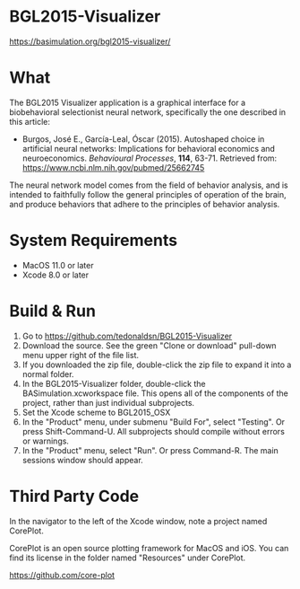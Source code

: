 # BGL2015-Visualizer
https://basimulation.org/bgl2015-visualizer/
# What
The BGL2015 Visualizer application is a graphical interface for a biobehavioral selectionist neural network, specifically the one described in this article:

* Burgos, José E., García-Leal, Óscar (2015). Autoshaped choice in artificial neural networks: Implications for behavioral economics and neuroeconomics. *Behavioural Processes*, **114**, 63-71. Retrieved from: https://www.ncbi.nlm.nih.gov/pubmed/25662745

The neural network model comes from the field of behavior analysis, and is intended to faithfully follow the general principles of operation of the brain, and produce behaviors that adhere to the principles of behavior analysis.


# System Requirements

* MacOS 11.0 or later
* Xcode 8.0 or later

# Build & Run
1. Go to https://github.com/tedonaldsn/BGL2015-Visualizer
2. Download the source. See the green "Clone or download" pull-down menu upper right of the file list.
3. If you downloaded the zip file, double-click the zip file to expand it into a normal folder.
4. In the BGL2015-Visualizer folder, double-click the BASimulation.xcworkspace file. This opens all of the components of the project, rather than just individual subprojects.
5. Set the Xcode scheme to BGL2015_OSX
6. In the "Product" menu, under submenu "Build For", select "Testing". Or press Shift-Command-U. All subprojects should compile without errors or warnings.
7. In the "Product" menu, select "Run". Or press Command-R. The main sessions window should appear.


# Third Party Code
In the navigator to the left of the Xcode window, note a project named CorePlot. 

CorePlot is an open source plotting framework for MacOS and iOS. You can find its license in the folder named "Resources" under CorePlot.

https://github.com/core-plot

